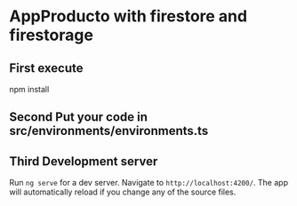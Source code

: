 # AppProducto with firestore and firestorage


## First execute 

npm install

## Second Put your code in src/environments/environments.ts

## Third  Development server

Run `ng serve` for a dev server. Navigate to `http://localhost:4200/`. The app will automatically reload if you change any of the source files.

